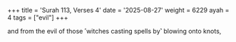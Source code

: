 +++
title = 'Surah 113, Verses 4'
date = '2025-08-27'
weight = 6229
ayah = 4
tags = ["evil"]
+++

and from the evil of those ˹witches casting spells by˺ blowing onto knots,